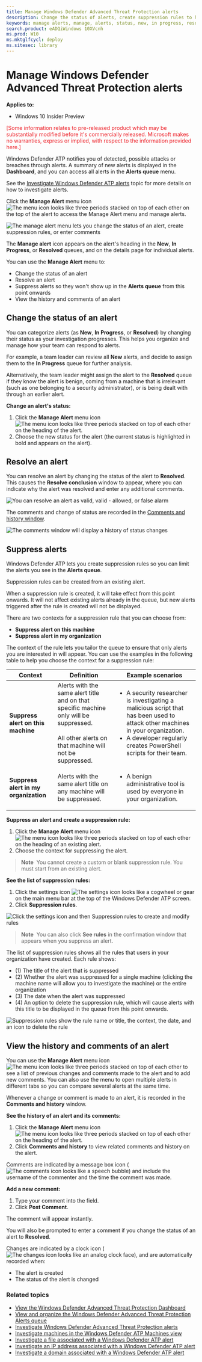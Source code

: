 ```yaml
---
title: Manage Windows Defender Advanced Threat Protection alerts
description: Change the status of alerts, create suppression rules to hide alerts, submit comments, and review change history for individual alerts with the Manage Alert menu.
keywords: manage alerts, manage, alerts, status, new, in progress, resolved, resolve alerts, suppress, supression, rules, context, history, comments, changes
search.product: eADQiWindows 10XVcnh
ms.prod: W10
ms.mktglfcycl: deploy
ms.sitesec: library
---
```


# Manage Windows Defender Advanced Threat Protection alerts

**Applies to:**

- Windows 10 Insider Preview

<span style="color:#ED1C24;">[Some information relates to pre-released product which may be substantially modified before it's commercially released. Microsoft makes no warranties, express or implied, with respect to the information provided here.]</span>

Windows Defender ATP notifies you of detected, possible attacks or breaches through alerts. A summary of new alerts is displayed in the **Dashboard**, and you can access all alerts in the **Alerts queue** menu.

See the [Investigate Windows Defender ATP alerts](investigate-alerts-windows-defender-advanced-threat-protection.md#investigate-windows-defender-advanced-threat-protection-alerts) topic for more details on how to investigate alerts.

Click the **Manage Alert** menu icon ![The menu icon looks like three periods stacked on top of each other](images/menu-icon.png) on the top of the alert to access the Manage Alert menu and manage alerts.

![The manage alert menu lets you change the status of an alert, create suppression rules, or enter comments](images/manage-alert-menu.png)

The **Manage alert** icon appears on the alert's heading in the **New**, **In Progress**, or **Resolved** queues, and on the details page for individual alerts.

You can use the **Manage Alert** menu to:

- Change the status of an alert
- Resolve an alert
- Suppress alerts so they won't show up in the **Alerts queue** from this point onwards
- View the history and comments of an alert

## Change the status of an alert

You can categorize alerts (as **New**, **In Progress**, or **Resolved**) by changing their status as your investigation progresses. This helps you organize and manage how your team can respond to alerts.

For example, a team leader can review all **New** alerts, and decide to assign them to the **In Progress** queue for further analysis.

Alternatively, the team leader might assign the alert to the **Resolved** queue if they know the alert is benign, coming from a machine that is irrelevant (such as one belonging to a security administrator), or is being dealt with through an earlier alert.

**Change an alert's status:**

1. Click the **Manage Alert** menu icon ![The menu icon looks like three periods stacked on top of each other](images/menu-icon.png) on the heading of the alert.
2. Choose the new status for the alert (the current status is highlighted in bold and appears on the alert).

## Resolve an alert

You can resolve an alert by changing the status of the alert to **Resolved**. This causes the **Resolve conclusion** window to appear, where you can indicate why the alert was resolved and enter any additional comments.

![You can resolve an alert as valid, valid - allowed, or false alarm](images/resolve-alert.png)

The comments and change of status are recorded in the [Comments and history window](#view-history-and-comments).

![The comments window will display a history of status changes](images/comments.png)


## Suppress alerts

Windows Defender ATP lets you create suppression rules so you can limit the alerts you see in the **Alerts queue**.

Suppression rules can be created from an existing alert.

When a suppression rule is created, it will take effect from this point onwards. It will not affect existing alerts already in the queue, but new alerts triggered after the rule is created will not be displayed.

There are two contexts for a suppression rule that you can choose from:

- **Suppress alert on this machine**
- **Suppress alert in my organization**

The context of the rule lets you tailor the queue to ensure that only alerts you are interested in will appear. You can use the examples in the following table to help you choose the context for a suppression rule:

**Context** | **Definition** |**Example scenarios**
---|---|---
**Suppress alert on this machine** | Alerts with the same alert title and on that specific machine only will be suppressed. <br /><br />All other alerts on that machine will not be suppressed. | <ul><li>A security researcher is investigating a malicious script that has been used to attack other machines in your organization.</li><li>A developer regularly creates PowerShell scripts for their team.</li></ul>
**Suppress alert in my organization** | Alerts with the same alert title on any machine will be suppressed. | <ul><li>A benign administrative tool is used by everyone in your organization.</li></ul>


**Suppress an alert and create a suppression rule:**

1. Click the **Manage Alert** menu icon ![The menu icon looks like three periods stacked on top of each other](images/menu-icon.png) on the heading of an existing alert.
2. Choose the context for suppressing the alert.

> **Note**&nbsp;&nbsp;You cannot create a custom or blank suppression rule. You must start from an existing alert.

**See the list of suppression rules:**

1. Click the settings icon ![The settings icon looks like a cogwheel or gear](images/settings.png) on the main menu bar at the top of the Windows Defender ATP screen.
2. Click **Suppression rules**.

  ![Click the settings icon and then Suppression rules to create and modify rules](images/suppression-rules.png)

> **Note**&nbsp;&nbsp;You can also click **See rules** in the confirmation window that appears when you suppress an alert.

The list of suppression rules shows all the rules that users in your organization have created.
Each rule shows:

- (1) The title of the alert that is suppressed
- (2) Whether the alert was suppressed for a single machine (clicking the machine name will allow you to investigate the machine) or the entire organization
- (3) The date when the alert was suppressed
- (4) An option to delete the suppression rule, which will cause alerts with this title to be displayed in the queue from this point onwards.

![Suppression rules show the rule name or title, the context, the date, and an icon to delete the rule](images/rules-legend.png)

## View the history and comments of an alert
You can use the **Manage Alert** menu icon ![The menu icon looks like three periods stacked on top of each other](images/menu-icon.png) to see a list of previous changes and comments made to the alert and to add new comments. You can also use the menu to open multiple alerts in different tabs so you can compare several alerts at the same time.

Whenever a change or comment is made to an alert, it is recorded in the **Comments and history** window.

**See the history of an alert and its comments:**

1. Click the **Manage Alert** menu icon ![The menu icon looks like three periods stacked on top of each other](images/menu-icon.png) on the heading of the alert.
2. Click **Comments and history** to view related comments and history on the alert.

Comments are indicated by a message box icon (![The comments icon looks like a speech bubble](images/comments-icon.png)) and include the username of the commenter and the time the comment was made.

**Add a new comment:**

1. Type your comment into the field.
2. Click **Post Comment**.

The comment will appear instantly.

You will also be prompted to enter a comment if you change the status of an alert to **Resolved**.

Changes are indicated by a clock icon (![The changes icon looks like an analog clock face](images/changes-icon.png)), and are automatically recorded when:

- The alert is created
- The status of the alert is changed

### Related topics
- [View the Windows Defender Advanced Threat Protection Dashboard](dashboard-windows-defender-advanced-threat-protection.md)
- [View and organize the Windows Defender Advanced Threat Protection Alerts queue](alerts-queue-windows-defender-advanced-threat-protection.md)
- [Investigate Windows Defender Advanced Threat Protection alerts](investigate-alerts-windows-defender-advanced-threat-protection.md)
- [Investigate machines in the Windows Defender ATP Machines view](investigate-machines-windows-defender-advanced-threat-protection.md)
- [Investigate a file associated with a Windows Defender ATP alert](investigate-files-windows-defender-advanced-threat-protection.md)
- [Investigate an IP address associated with a Windows Defender ATP alert](investigate-ip-windows-defender-advanced-threat-protection.md)
- [Investigate a domain associated with a Windows Defender ATP alert](investigate-domain-windows-defender-advanced-threat-protection.md)

